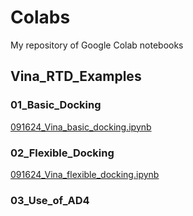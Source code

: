 # Colabs
My repository of Google Colab notebooks

## Vina_RTD_Examples
### 01_Basic_Docking
 <a href="https://colab.research.google.com/drive/1cHSl78lBPUc_J1IZxLgN4GwD_ADmohVU?usp=sharing">091624_Vina_basic_docking.ipynb</a>

### 02_Flexible_Docking
 <a href="https://colab.research.google.com/drive/1cazEckGbvl9huWzpxXpd_Qaj0_NipWcz?usp=sharing">091624_Vina_flexible_docking.ipynb</a>

### 03_Use_of_AD4


